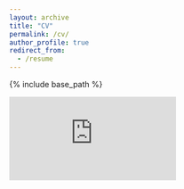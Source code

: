 ```yaml
---
layout: archive
title: "CV"
permalink: /cv/
author_profile: true
redirect_from:
  - /resume
---
```


{% include base_path %}

<embed src="https://github.com/VSumanth99/VSumanth99.github.io/raw/master/files/Sumanth_Varambally_CV.pdf" type="application/pdf" />